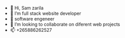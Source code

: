 - 👋 Hi, Sam zarila
- 👀 I’m full stack website developer
- 🌱 software engeneer
- 💞️ I’m looking to collaborate on diferent web projects
- 📫 +265886262527

<!---
bed-com-12-20/bed-com-12-20 is a ✨ special ✨ repository because its `README.md` (this file) appears on your GitHub profile.
You can click the Preview link to take a look at your changes.
--->
